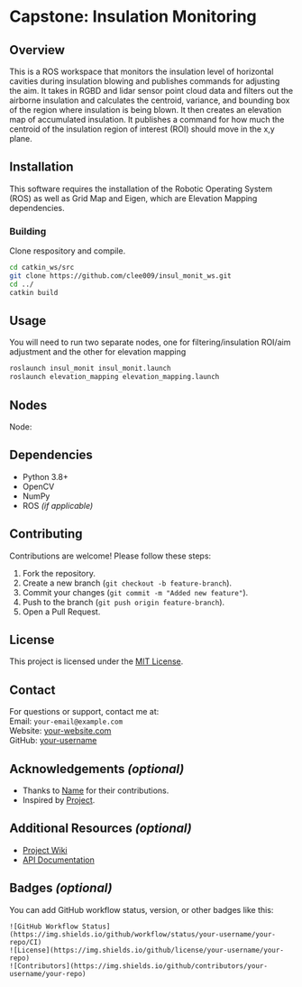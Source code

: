 # Capstone: Insulation Monitoring

## Overview
This is a ROS workspace that monitors the insulation level of horizontal cavities during insulation blowing and publishes commands for adjusting the aim. It  takes in RGBD and lidar sensor point cloud data and filters out the airborne insulation and calculates the centroid, variance, and bounding box of the region where insulation is being blown. It then creates an elevation map of accumulated insulation. It publishes a command for how much the centroid of the insulation region of interest (ROI) should move in the x,y plane.

## Installation
This software requires the installation of the Robotic Operating System (ROS) as well as Grid Map and Eigen, which are Elevation Mapping dependencies.

### Building
Clone respository and compile.
```bash
cd catkin_ws/src
git clone https://github.com/clee009/insul_monit_ws.git
cd ../
catkin build
```

## Usage
You will need to run two separate nodes, one for filtering/insulation ROI/aim adjustment and the other for elevation mapping
```bash
roslaunch insul_monit insul_monit.launch
roslaunch elevation_mapping elevation_mapping.launch
```

## Nodes
Node: 

## Dependencies
- Python 3.8+
- OpenCV
- NumPy
- ROS *(if applicable)*

## Contributing
Contributions are welcome! Please follow these steps:
1. Fork the repository.
2. Create a new branch (`git checkout -b feature-branch`).
3. Commit your changes (`git commit -m "Added new feature"`).
4. Push to the branch (`git push origin feature-branch`).
5. Open a Pull Request.

## License
This project is licensed under the [MIT License](LICENSE).

## Contact
For questions or support, contact me at:  
Email: `your-email@example.com`  
Website: [your-website.com](https://your-website.com)  
GitHub: [your-username](https://github.com/your-username)

## Acknowledgements *(optional)*
- Thanks to [Name](https://link) for their contributions.
- Inspired by [Project](https://link).

## Additional Resources *(optional)*
- [Project Wiki](https://link)
- [API Documentation](https://link)

## Badges *(optional)*
You can add GitHub workflow status, version, or other badges like this:
```
![GitHub Workflow Status](https://img.shields.io/github/workflow/status/your-username/your-repo/CI)
![License](https://img.shields.io/github/license/your-username/your-repo)
![Contributors](https://img.shields.io/github/contributors/your-username/your-repo)
```

